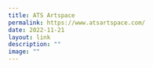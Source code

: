 ```yaml
---
title: ATS Artspace
permalink: https://www.atsartspace.com/
date: 2022-11-21
layout: link
description: ""
image: ""
---
```

